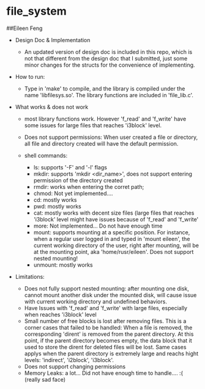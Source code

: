 # file_system
##Eileen Feng

- Design Doc & Implementation
  - An updated version of design doc is included in this repo, which is not that different from the design doc that I submitted, just some minor changes for the structs for the convenience of implementing. 


- How to run:
  - Type in 'make' to compile, and the library is compiled under the name 'libfilesys.so'. The library functions are included in 'file_lib.c'. 

- What works & does not work
  - most library functions work. However 'f_read' and 'f_write' have some issues for large files that reaches 'i3block' level.
  - Does not support permissions: When user created a file or directory, all file and directory created will have the default permission.
  
  - shell commands:
    - ls: supports '-F' and '-l' flags
    - mkdir: supports 'mkdir <dir_name>', does not support entering permission of the directory created
    - rmdir: works when entering the corret path;
    - chmod: Not yet implemented.... 
    - cd: mostly works
    - pwd: mostly works
    - cat: mostly works with decent size files (large files that reaches 'i3block' level might have issues because of 'f_read' and 'f_write'
    - more: Not implemented... Do not have enough time
    - mount: supports mounting at a specific position. For instance, when a regular user logged in and typed in 'mount eileen', the current working directory of the user, right after mounting, will be at the mounting point, aka 'home/rusr/eileen'. Does not support nested mounting!
    - unmount: mostly works
    
  
- Limitations:
  - Does not fully support nested mounting: after mounting one disk, cannot mount another disk under the mounted disk, will cause issue with current working directory and undefined behaviors.
  - Have Issues with 'f_read' and 'f_write' with large files, especially when reaches 'i3block' level
  - Small number of free blocks is lost after removing files. This is a corner cases that failed to be handled: When a file is removed, the corresponding 'dirent' is removed from the parent directory. At this point, if the parent directory becomes empty, the data block that it used to store the dirent for deleted files will be lost. Same cases applys when the parent directory is extremely large and reachs hight levels: 'indirect', 'i2block', 'i3block'.
  - Does not support changing permissions
  - Memory Leaks: a lot... Did not have enough time to handle.... :( (really sad face)
  